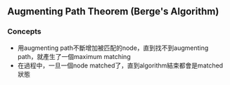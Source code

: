 ## Augmenting Path Theorem (Berge's Algorithm)
### Concepts
* 用augmenting path不斷增加被匹配的node，直到找不到augmenting path，就產生了一個maximum matching
* 在過程中，一旦一個node matched了，直到algorithm結束都會是matched狀態
